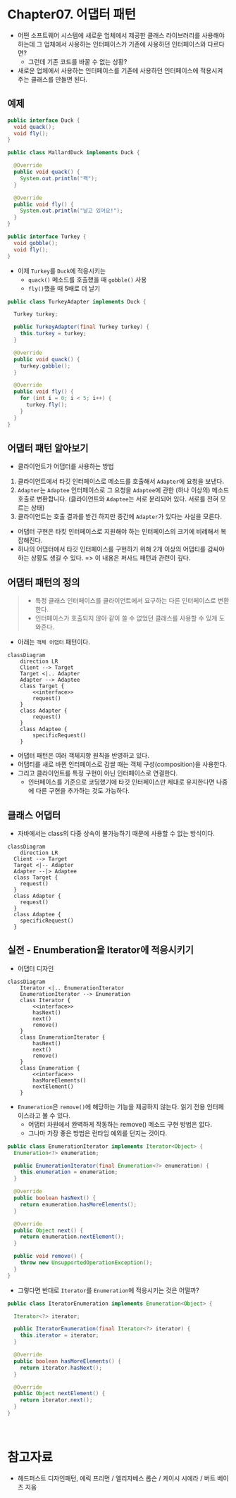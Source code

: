# Chapter07. 어댑터 패턴

- 어떤 소프트웨어 시스템에 새로운 업체에서 제공한 클래스 라이브러리를 사용해야 하는데 그 업체에서 사용하는 인터페이스가 기존에 사용하던 인터페이스와 다르다면?
  - 그런데 기존 코드를 바꿀 수 없는 상황?
- 새로운 업체에서 사용하는 인터페이스를 기존에 사용하던 인터페이스에 적용시켜 주는 클래스를 만들면 된다.

## 예제

```java
public interface Duck {
  void quack();
  void fly();
}
```

```java
public class MallardDuck implements Duck {

  @Override
  public void quack() {
    System.out.println("꽥");
  }

  @Override
  public void fly() {
    System.out.println("날고 있어요!");
  }
}
```

```java
public interface Turkey {
  void gobble();
  void fly();
}
```

- 이제 `Turkey`를 `Duck`에 적응시키는 
  - `quack()` 메소드를 호출했을 때 `gobble()` 사용
  - `fly()`했을 때 5배로 더 날기

```java
public class TurkeyAdapter implements Duck {

  Turkey turkey;

  public TurkeyAdapter(final Turkey turkey) {
    this.turkey = turkey;
  }

  @Override
  public void quack() {
    turkey.gobble();
  }

  @Override
  public void fly() {
    for (int i = 0; i < 5; i++) {
      turkey.fly();
    }
  }
}
```

## 어댑터 패턴 알아보기

- 클라이언트가 어댑터를 사용하는 방법

1. 클라이언트에서 타깃 인터페이스로 메소드를 호출해서 `Adapter`에 요청을 보낸다.
2. `Adapter`는 `Adaptee` 인터페이스로 그 요청을 `Adaptee`에 관한 (하나 이상의) 메소드 호출로 변환합니다. (클라이언트와 `Adaptee`는 서로 분리되어 있다. 서로를 전혀 모르는 상태)
3. 클라이언트는 호출 결과를 받긴 하지만 중간에 `Adapter`가 있다는 사실을 모른다.

- 어댑터 구현은 타킷 인터페이스로 지원해야 하는 인터페이스의 크기에 비례해서 복잡해진다.
- 하나의 어댑터에서 타깃 인터페이스를 구현하기 위해 2개 이상의 어댑티를 감싸야 하는 상황도 생길 수 있다. => 이 내용은 퍼사드 패턴과 관련이 깊다.

## 어댑터 패턴의 정의

> - 특정 클래스 인터페이스를 클라이언트에서 요구하는 다른 인터페이스로 변환한다.
> - 인터페이스가 호출되지 않아 같이 쓸 수 없었던 클래스를 사용할 수 있게 도와준다.

- 아래는 `객체 어댑터` 패턴이다.

```mermaid
classDiagram
    direction LR
    Client --> Target
    Target <|.. Adapter
    Adapter --> Adaptee
    class Target {
        <<interface>>
        request()
    }
    class Adapter {
        request()
    }
    class Adaptee {
        specificRequest()
    }
```

- 어댑터 패턴은 여러 객체지향 원칙을 반영하고 있다.
- 어댑티를 새로 바뀐 인터페이스로 감쌀 때는 객체 구성(composition)을 사용한다.
- 그리고 클라이언트를 특정 구현이 아닌 인터페이스로 연결한다.
  - 인터페이스를 기준으로 코딩했기에 타깃 인터페이스만 제대로 유지한다면 나중에 다른 구현을 추가하는 것도 가능하다.

## 클래스 어댑터

- 자바에서는 class의 다중 상속이 불가능하기 때문에 사용할 수 없는 방식이다.

```mermaid
classDiagram
    direction LR
  Client --> Target
  Target <|-- Adapter
  Adapter --|> Adaptee
  class Target {
    request()
  }
  class Adapter {
    request()
  }
  class Adaptee {
    specificRequest()
  }
```

## 실전 - Enumberation을 Iterator에 적응시키기

- 어댑터 디자인

```mermaid
classDiagram
    Iterator <|.. EnumerationIterator
    EnumerationIterator --> Enumeration
    class Iterator {
        <<interface>>
        hasNext()
        next()
        remove()
    }
    class EnumerationIterator {
        hasNext()
        next()
        remove()
    }
    class Enumeration {
        <<interface>>
        hasMoreElements()
        nextElement()
    }
```

- `Enumeration`은 `remove()`에 해당하는 기능을 제공하지 않는다. 읽기 전용 인터페이스라고 볼 수 있다.
  - 어댑터 차원에서 완벽하게 작동하는 remove() 메소드 구현 방법은 없다.
  - 그나마 가장 좋은 방법은 런타임 예외를 던지는 것이다.

```java
public class EnumerationIterator implements Iterator<Object> {
  Enumeration<?> enumeration;

  public EnumerationIterator(final Enumeration<?> enumeration) {
    this.enumeration = enumeration;
  }

  @Override
  public boolean hasNext() {
    return enumeration.hasMoreElements();
  }

  @Override
  public Object next() {
    return enumeration.nextElement();
  }

  public void remove() {
    throw new UnsupportedOperationException();
  }
}
```
 
- 그렇다면 반대로 `Iterator`를 `Enumeration`에 적응시키는 것은 어떨까?

```java
public class IteratorEnumeration implements Enumeration<Object> {

  Iterator<?> iterator;

  public IteratorEnumeration(final Iterator<?> iterator) {
    this.iterator = iterator;
  }

  @Override
  public boolean hasMoreElements() {
    return iterator.hasNext();
  }

  @Override
  public Object nextElement() {
    return iterator.next();
  }
}
```

<br/>

# 참고자료

- 헤드퍼스트 디자인패턴, 에릭 프리먼 / 엘리자베스 롭슨 / 케이시 시에라 / 버트 베이츠 지음
